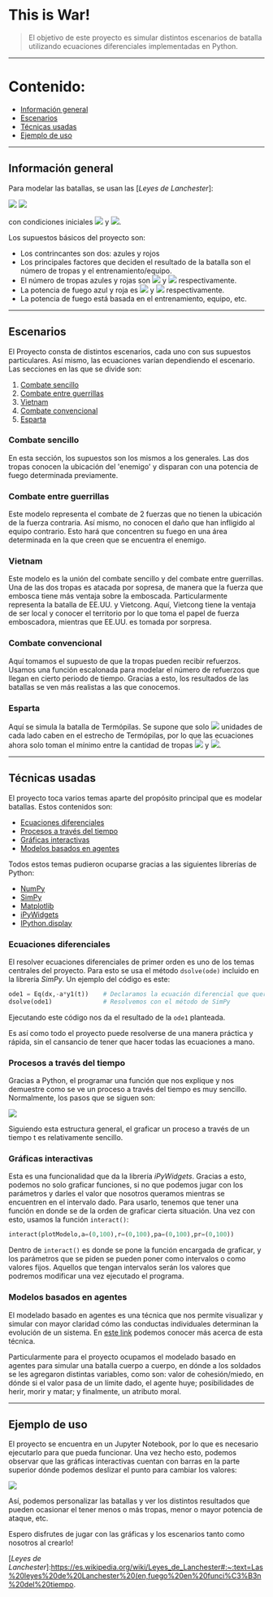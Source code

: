 # This is War!

> El objetivo de este proyecto es simular distintos escenarios de batalla utilizando ecuaciones diferenciales implementadas en Python. 

---
# Contenido:

* [Información general](#información-general)
* [Escenarios](#escenarios)
* [Técnicas usadas](#técnicas-usadas)
* [Ejemplo de uso](#ejemplo-de-uso)
    
    
---
## Información general
Para modelar las batallas, se usan las [*Leyes de Lanchester*]:

  <img src="https://render.githubusercontent.com/render/math?math=\frac{dx}{dt} = -ay ">
  
  <img src="https://render.githubusercontent.com/render/math?math=\frac{dy}{dt} = -bx ">
  
  con condiciones iniciales  <img src="https://render.githubusercontent.com/render/math?math=x(0) = x_0"> y  <img src="https://render.githubusercontent.com/render/math?math=y(0) = y_0">.
  
Los supuestos básicos del proyecto son: 
* Los contrincantes son dos: azules y rojos
* Los principales factores que deciden el resultado de la batalla son el número de tropas y el entrenamiento/equipo.
* El número de tropas azules y rojas son <img src="https://render.githubusercontent.com/render/math?math=x"> y <img src="https://render.githubusercontent.com/render/math?math=y"> respectivamente.
* La potencia de fuego azul y roja es <img src="https://render.githubusercontent.com/render/math?math=a"> y <img src="https://render.githubusercontent.com/render/math?math=b"> respectivamente.
* La potencia de fuego está basada en el entrenamiento, equipo, etc.

---
## Escenarios
El Proyecto consta de distintos escenarios, cada uno con sus supuestos particulares. Así mismo, las ecuaciones varían dependiendo el escenario. Las secciones en las que se divide son:
1) [Combate sencillo](#combate-sencillo)
2) [Combate entre guerrillas](#combate-entre-guerrillas)
3) [Vietnam](#vietnam)
4) [Combate convencional](#combate-convencional)
5) [Esparta](#esparta)


### Combate sencillo
En esta sección, los supuestos son los mismos a los generales. Las dos tropas conocen la ubicación del 'enemigo' y disparan con una potencia de fuego determinada previamente. 

### Combate entre guerrillas

Este modelo representa el combate de 2 fuerzas que no tienen la ubicación de la fuerza contraria. Así mismo, no conocen el daño que han infligido al equipo contrario. Esto hará que concentren su fuego en una área determinada en la que creen que se encuentra el enemigo.

### Vietnam
Este modelo es la unión del combate sencillo y del combate entre guerrillas. Una de las dos tropas es atacada por sopresa, de manera que la fuerza que embosca tiene más ventaja sobre la emboscada. Particularmente representa la batalla de EE.UU. y Vietcong. Aquí, Vietcong tiene la ventaja de ser local y conocer el territorio por lo que toma el papel de fuerza emboscadora, mientras que EE.UU. es tomada por sorpresa. 

### Combate convencional

Aquí tomamos el supuesto de que la tropas pueden recibir refuerzos. Usamos una función escalonada para modelar el número de refuerzos que llegan en cierto periodo de tiempo. Gracias a esto, los resultados de las batallas se ven más realistas a las que conocemos. 

### Esparta

Aquí se simula la batalla de Termópilas. Se supone que solo <img src="https://render.githubusercontent.com/render/math?math=C"> unidades de cada lado caben en el estrecho de Termópilas, por lo que las ecuaciones ahora solo toman el mínimo entre la cantidad de tropas <img src="https://render.githubusercontent.com/render/math?math=y"> y <img src="https://render.githubusercontent.com/render/math?math=C">.

---
## Técnicas usadas

El proyecto toca varios temas aparte del propósito principal que es modelar batallas. Estos contenidos son:

* [Ecuaciones diferenciales](#ecuaciones-diferenciales)
* [Procesos a través del tiempo](#procesos-a-través-del-tiempo)
* [Gráficas interactivas](#graficas-interactivas)
* [Modelos basados en agentes](#modelos-basados-en-agentes)

Todos estos temas pudieron ocuparse gracias a las siguientes librerías de Python:
* [NumPy](https://numpy.org/doc/stable/user/whatisnumpy.html)
* [SimPy](https://simpy.readthedocs.io/en/latest/)
* [Matplotlib](https://matplotlib.org/stable/index.html)
* [iPyWidgets](https://ipywidgets.readthedocs.io/en/stable/examples/Widget%20Basics.html)
* [IPython.display](https://ipython.org/ipython-doc/stable/api/generated/IPython.display.html)

### Ecuaciones diferenciales
El resolver ecuaciones diferenciales de primer orden es uno de los temas centrales del proyecto. Para esto se usa el método `dsolve(ode)` incluido en la librería *SimPy*. Un ejemplo del código es este: 
```python
ode1 = Eq(dx,-a*y1(t))    # Declaramos la ecuación diferencial que queremos resolver
dsolve(ode1)              # Resolvemos con el método de SimPy

```
Ejecutando este código nos da el resultado de la `ode1` planteada. 

Es así como todo el proyecto puede resolverse de una manera práctica y rápida, sin el cansancio de tener que hacer todas las ecuaciones a mano. 


### Procesos a través del tiempo
Gracias a Python, el programar una función que nos explique y nos demuestre como se ve un proceso a través del tiempo es muy sencillo. 
Normalmente, los pasos que se siguen son: 

![](https://github.com/anacris2802/Primavera-2021/blob/main/Comunicaci%C3%B3n%20Escrita/Images/Pasos_Proyecto.jpg)

Siguiendo esta estructura general, el graficar un proceso a través de un tiempo t es relativamente sencillo. 

### Gráficas interactivas
Esta es una funcionalidad que da la librería *iPyWidgets*. Gracias a esto, podemos no solo graficar funciones, si no que podemos jugar con los parámetros y darles el valor que nosotros queramos mientras se encuentren en el intervalo dado. 
Para usarlo, tenemos que tener una función en donde se de la orden de graficar cierta situación. Una vez con esto, usamos la función `interact()`:
```python
interact(plotModelo,a=(0,100),r=(0,100),pa=(0,100),pr=(0,100))
```

Dentro de `interact()` es donde se pone la función encargada de graficar, y los parámetros que se piden se pueden poner como intervalos o como valores fijos. Aquellos que tengan intervalos serán los valores que podremos modificar una vez ejecutado el programa. 


### Modelos basados en agentes
El modelado basado en agentes es una técnica que nos permite visualizar y simular con mayor claridad cómo las conductas individuales determinan la evolución de un sistema. 
En [este link](*https://github.com/Skalas/Matematicas-computacionales-fall2020/blob/master/week9/0-agentes.ipynb) podemos conocer más acerca de esta técnica. 

Particularmente para el proyecto ocupamos el modelado basado en agentes para simular una batalla cuerpo a cuerpo, en dónde a los soldados se les agregaron distintas variables, como son: valor de cohesión/miedo, en dónde si el valor pasa de un límite dado, el agente huye; posibilidades de herir, morir y matar; y finalmente, un atributo moral. 

---
## Ejemplo de uso
El proyecto se encuentra en un Jupyter Notebook, por lo que es necesario ejecutarlo para que pueda funcionar. Una vez hecho esto, podemos observar que las gráficas interactivas cuentan con barras en la parte superior dónde podemos deslizar el punto para cambiar los valores:

![](https://github.com/anacris2802/Primavera-2021/blob/main/Comunicaci%C3%B3n%20Escrita/Images/imagen_proyecto.jpg)

Así, podemos personalizar las batallas y ver los distintos resultados que pueden ocasionar el tener menos o más tropas, menor o mayor potencia de ataque, etc. 

Espero disfrutes de jugar con las gráficas y los escenarios tanto como nosotros al crearlo! 


[*Leyes de Lanchester*]:https://es.wikipedia.org/wiki/Leyes_de_Lanchester#:~:text=Las%20leyes%20de%20Lanchester%20(en,fuego%20en%20funci%C3%B3n%20del%20tiempo.

